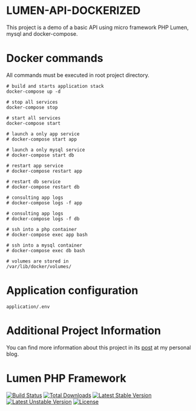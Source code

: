 # LUMEN-API-DOCKERIZED
This project is a demo of a basic API using micro framework PHP Lumen, mysql and docker-compose.

# Docker commands

All commands must be executed in root project directory.

```
# build and starts application stack
docker-compose up -d

# stop all services
docker-compose stop

# start all services
docker-compose start

# launch a only app service
# docker-compose start app

# launch a only mysql service
# docker-compose start db

# restart app service
# docker-compose restart app

# restart db service
# docker-compose restart db

# consulting app logs
# docker-compose logs -f app

# consulting app logs
# docker-compose logs -f db

# ssh into a php container
# docker-compose exec app bash

# ssh into a mysql container
# docker-compose exec db bash

# volumes are stored in
/var/lib/docker/volumes/
```

# Application configuration

```
application/.env
```

# Additional Project Information
You can find more information about this project in its [post](https://medium.com/@flaviofagundes/a-basic-api-in-php-using-the-micro-framework-lumen-in-a-dockerized-environment-d0af7d1a7610) at my personal blog.


# Lumen PHP Framework
[![Build Status](https://travis-ci.org/laravel/lumen-framework.svg)](https://travis-ci.org/laravel/lumen-framework)
[![Total Downloads](https://poser.pugx.org/laravel/lumen-framework/d/total.svg)](https://packagist.org/packages/laravel/lumen-framework)
[![Latest Stable Version](https://poser.pugx.org/laravel/lumen-framework/v/stable.svg)](https://packagist.org/packages/laravel/lumen-framework)
[![Latest Unstable Version](https://poser.pugx.org/laravel/lumen-framework/v/unstable.svg)](https://packagist.org/packages/laravel/lumen-framework)
[![License](https://poser.pugx.org/laravel/lumen-framework/license.svg)](https://packagist.org/packages/laravel/lumen-framework)